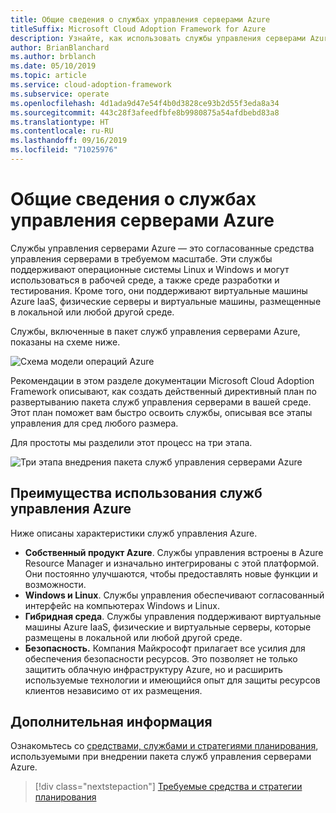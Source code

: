 ```yaml
---
title: Общие сведения о службах управления серверами Azure
titleSuffix: Microsoft Cloud Adoption Framework for Azure
description: Узнайте, как использовать службы управления серверами Azure
author: BrianBlanchard
ms.author: brblanch
ms.date: 05/10/2019
ms.topic: article
ms.service: cloud-adoption-framework
ms.subservice: operate
ms.openlocfilehash: 4d1ada9d47e54f4b0d3828ce93b2d55f3eda8a34
ms.sourcegitcommit: 443c28f3afeedfbfe8b9980875a54afdbebd83a8
ms.translationtype: HT
ms.contentlocale: ru-RU
ms.lasthandoff: 09/16/2019
ms.locfileid: "71025976"
---
```

# <a name="overview-of-azure-server-management-services"></a>Общие сведения о службах управления серверами Azure

Службы управления серверами Azure — это согласованные средства управления серверами в требуемом масштабе. Эти службы поддерживают операционные системы Linux и Windows и могут использоваться в рабочей среде, а также среде разработки и тестирования. Кроме того, они поддерживают виртуальные машины Azure IaaS, физические серверы и виртуальные машины, размещенные в локальной или любой другой среде. 

Службы, включенные в пакет служб управления серверами Azure, показаны на схеме ниже. 

![Схема модели операций Azure](./media/operations-diagram.png)

Рекомендации в этом разделе документации Microsoft Cloud Adoption Framework описывают, как создать действенный директивный план по развертыванию пакета служб управления серверами в вашей среде. Этот план поможет вам быстро освоить службы, описывая все этапы управления для сред любого размера.

Для простоты мы разделили этот процесс на три этапа.

![Три этапа внедрения пакета служб управления серверами Azure](./media/operations-stages.png)

<!-- markdownlint-disable MD026 -->

## <a name="why-use-azure-management-services"></a>Преимущества использования служб управления Azure

Ниже описаны характеристики служб управления Azure.

- **Собственный продукт Azure**. Службы управления встроены в Azure Resource Manager и изначально интегрированы с этой платформой. Они постоянно улучшаются, чтобы предоставлять новые функции и возможности.
- **Windows и Linux**. Службы управления обеспечивают согласованный интерфейс на компьютерах Windows и Linux.
- **Гибридная среда**. Службы управления поддерживают виртуальные машины Azure IaaS, физические и виртуальные серверы, которые размещены в локальной или любой другой среде.
- **Безопасность.** Компания Майкрософт прилагает все усилия для обеспечения безопасности ресурсов. Это позволяет не только защитить облачную инфраструктуру Azure, но и расширить используемые технологии и имеющийся опыт для защиты ресурсов клиентов независимо от их размещения.

## <a name="next-steps"></a>Дополнительная информация

Ознакомьтесь со [средствами, службами и стратегиями планирования](./prerequisites.md), используемыми при внедрении пакета служб управления серверами Azure.

> [!div class="nextstepaction"]
> [Требуемые средства и стратегии планирования](./prerequisites.md)
